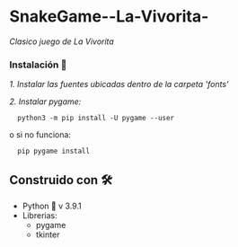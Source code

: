 # SnakeGame--La-Vivorita-
_Clasico juego de La Vivorita_

### Instalación 🔧

_1. Instalar las fuentes ubicadas dentro de la carpeta 'fonts'_

_2. Instalar pygame:_

      python3 -m pip install -U pygame --user
o si no funciona:

      pip pygame install

## Construido con 🛠️

* Python 🐍 v 3.9.1
* Librerias:
  * pygame
  * tkinter
